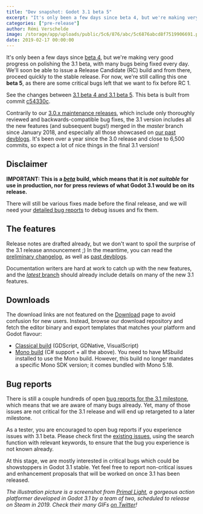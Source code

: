 ```yaml
---
title: "Dev snapshot: Godot 3.1 beta 5"
excerpt: "It's only been a few days since beta 4, but we're making very good progress on polishing the 3.1 beta, with many bugs being fixed every day. We'll soon be able to issue a Release Candidate (RC) build and from there, proceed quickly to the stable release. For now, we're still calling this one beta 5, as there are some critical bugs left that we want to fix before RC 1."
categories: ["pre-release"]
author: Rémi Verschelde
image: /storage/app/uploads/public/5c6/876/abc/5c6876abcd8f7519906691.png
date: 2019-02-17 00:00:00
---
```


It's only been a few days since [beta 4](/article/dev-snapshot-godot-3-1-beta-4), but we're making very good progress on polishing the 3.1 beta, with many bugs being fixed every day. We'll soon be able to issue a Release Candidate (RC) build and from there, proceed quickly to the stable release. For now, we're still calling this one **beta 5**, as there are some critical bugs left that we want to fix before RC 1.

See the changes between [3.1 beta 4 and 3.1 beta 5](https://github.com/godotengine/godot/compare/17809ca9a907b8d48bea2fd26ea42312a9eaaca4...c54330c6b0530d0fdc836f7349c4725eb7f309cb). This beta is built from commit [c54330c](https://github.com/godotengine/godot/commit/c54330c6b0530d0fdc836f7349c4725eb7f309cb).

Contrarily to our [3.0.x maintenance releases](/article/maintenance-release-godot-3-0-6), which include only thoroughly reviewed and backwards-compatible bug fixes, the 3.1 version includes all the new features (and subsequent bugs!) merged in the *master* branch since January 2018, and especially all those showcased on [our past devblogs](/devblog). It's been over a year since the 3.0 release and close to 6,500 commits, so expect a lot of nice things in the final 3.1 version!

## Disclaimer

**IMPORTANT: This is a [*beta*](https://en.wikipedia.org/wiki/Software_release_life_cycle#Beta) build, which means that it is *not suitable* for use in production, nor for press reviews of what Godot 3.1 would be on its release.**

There will still be various fixes made before the final release, and we will need your [detailed bug reports](https://github.com/godotengine/godot/issues) to debug issues and fix them.

## The features

Release notes are drafted already, but we don't want to spoil the surprise of the 3.1 release announcement ;)
In the meantime, you can read the [preliminary changelog](https://github.com/godotengine/godot/blob/master/CHANGELOG.md#unreleased), as well as [past devblogs](/devblog).

Documentation writers are hard at work to catch up with the new features, and the [*latest* branch](http://docs.godotengine.org/en/latest/) should already include details on many of the new 3.1 features.

## Downloads

The download links are not featured on the [Download](/download) page to avoid confusion for new users. Instead, browse our download repository and fetch the editor binary and export templates that matches your platform and Godot flavour:

- [Classical build](https://downloads.tuxfamily.org/godotengine/3.1/beta5) (GDScript, GDNative, VisualScript)
- [Mono build](https://downloads.tuxfamily.org/godotengine/3.1/beta5/mono) (C# support + all the above). You need to have MSbuild installed to use the Mono build. However, this build no longer mandates a specific Mono SDK version; it comes bundled with Mono 5.18.

## Bug reports

There is still a couple hundreds of open [bug reports for the 3.1 milestone](https://github.com/godotengine/godot/issues?q=is%3Aopen+is%3Aissue+milestone%3A3.1+label%3Abug), which means that we are aware of many bugs already. Yet, many of those issues are not critical for the 3.1 release and will end up retargeted to a later milestone.

As a tester, you are encouraged to open bug reports if you experience issues with 3.1 beta. Please check first the [existing issues](https://github.com/godotengine/godot/issues), using the search function with relevant keywords, to ensure that the bug you experience is not known already.

At this stage, we are mostly interested in critical bugs which could be showstoppers in Godot 3.1 stable. Yet feel free to report non-critical issues and enhancement proposals that will be worked on once 3.1 has been released.

*The illustration picture is a screenshot from *[Primal Light](https://twitter.com/PrimalLightGame)*, a gorgeous action platformer developed in Godot 3.1 by a team of two, scheduled to release on Steam in 2019. Check their many GIFs [on Twitter](https://twitter.com/PrimalLightGame)!*